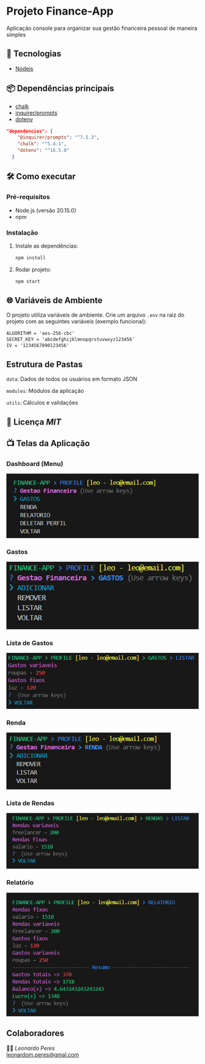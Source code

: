 # Projeto Finance-App

Aplicação console para organizar sua gestão financeira pessoal de maneira simples

## 🚀 Tecnologias
- [Nodejs](https://nodejs.org/)


## 📦 Dependências principais
- [chalk](https://github.com/chalk/chalk)
- [inquirer/prompts](https://www.npmjs.com/package/@inquirer/prompts)
- [dotenv](https://www.npmjs.com/package/dotenv)

```json
"dependencies": {
    "@inquirer/prompts": "^7.5.3",
    "chalk": "^5.4.1",
    "dotenv": "^16.5.0"
  }
```

## 🛠️ Como executar

### Pré-requisitos

- Node.js (versão 20.15.0)
- npm

### Instalação

1. Instale as dependências:
   ```bash
   npm install
   ```
2. Rodar projeto:
    ```bash
    npm start
    ```

## 🌐 Variáveis de Ambiente

O projeto utiliza variáveis de ambiente. Crie um arquivo `.env` na raiz do projeto com as seguintes variáveis (exemplo funcional):

```
ALGORITHM = 'aes-256-cbc'
SECRET_KEY = 'abcdefghijklmnopqrstuvwxyz123456'
IV = '1234567890123456'
```

## Estrutura de Pastas

`data`: Dados de todos os usuários em formato JSON <br>

`modules`: Módulos da aplicação <br>

`utils`: Cálculos e validações <br>

## 📄 Licença <i> MIT </i>

## 📺 Telas da Aplicação
### Dashboard (Menu)
![alt text](/photos/image-1.png)

### Gastos
![alt text](/photos/image-2.png)
### Lista de Gastos
![alt text](/photos/image-3.png)
### Renda
![alt text](/photos/image-4.png)
### Lista de Rendas
![alt text](/photos/image-5.png)
### Relatório
![alt text](/photos/image.png)
## Colaboradores
👨‍💻<i> Leonardo Peres</i> <br/>
 leonardom.peres@gmal.com

 